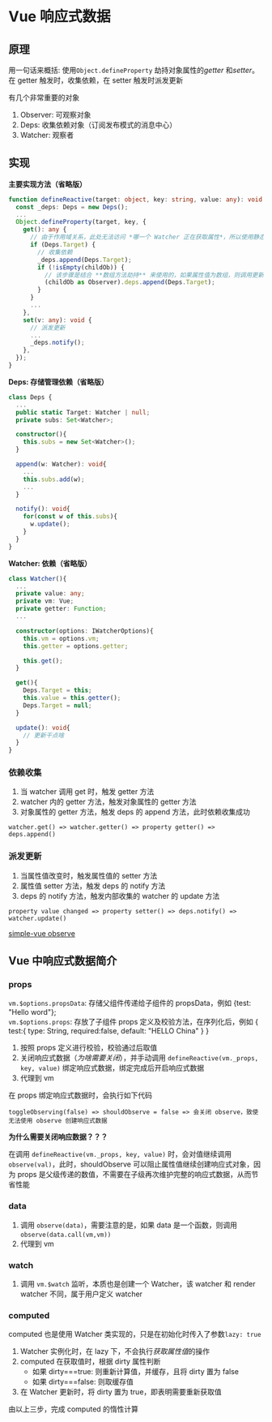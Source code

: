 # Vue 响应式数据

## 原理

用一句话来概括: 使用`Object.defineProperty` 劫持对象属性的*getter* 和*setter*。在 getter 触发时，收集依赖，在 setter 触发时派发更新

有几个非常重要的对象

1. Observer: 可观察对象
2. Deps: 收集依赖对象（订阅发布模式的消息中心）
3. Watcher: 观察者

## 实现

**主要实现方法（省略版）**

```typescript
function defineReactive(target: object, key: string, value: any): void {
  const _deps: Deps = new Deps();
  ...
  Object.defineProperty(target, key, {
    get(): any {
      // 由于作用域关系，此处无法访问 *哪一个 Watcher 正在获取属性*，所以使用静态属性来标识
      if (Deps.Target) {
        // 收集依赖
        _deps.append(Deps.Target);
        if (!isEmpty(childOb)) {
          // 该步骤是结合 **数组方法劫持** 来使用的，如果属性值为数组，则调用更新时 ob.deps 而非 闭包中的 _deps
          (childOb as Observer).deps.append(Deps.Target);
        }
      }
      ...
    },
    set(v: any): void {
      // 派发更新
      ...
      _deps.notify();
    },
  });
}
```

**Deps: 存储管理依赖（省略版）**

```typescript
class Deps {
  ...
  public static Target: Watcher | null;
  private subs: Set<Watcher>;

  constructor(){
    this.subs = new Set<Watcher>();
  }

  append(w: Watcher): void{
    ...
    this.subs.add(w);
    ...
  }

  notify(): void{
    for(const w of this.subs){
      w.update();
    }
  }
}
```

**Watcher: 依赖（省略版）**

```typescript
class Watcher(){
  ...
  private value: any;
  private vm: Vue;
  private getter: Function;
  ...

  constructor(options: IWatcherOptions){
    this.vm = options.vm;
    this.getter = options.getter;

    this.get();
  }

  get(){
    Deps.Target = this;
    this.value = this.getter();
    Deps.Target = null;
  }

  update(): void{
    // 更新干点啥
  }
}
```

### 依赖收集

1. 当 watcher 调用 get 时，触发 getter 方法
2. watcher 内的 getter 方法，触发对象属性的 getter 方法
3. 对象属性的 getter 方法，触发 deps 的 append 方法，此时依赖收集成功

`watcher.get() => watcher.getter() => property getter() => deps.append()`

### 派发更新

1. 当属性值改变时，触发属性值的 setter 方法
2. 属性值 setter 方法，触发 deps 的 notify 方法
3. deps 的 notify 方法，触发内部收集的 watcher 的 update 方法

`property value changed => property setter() => deps.notify() => watcher.update()`

[simple-vue observe](https://github.com/yuezm/simple-vue/tree/master/src/observe)

## Vue 中响应式数据简介

### props

`vm.$options.propsData`: 存储父组件传递给子组件的 propsData，例如 {test: "Hello word"};  
`vm.$options.props`: 存放了子组件 props 定义及校验方法，在序列化后，例如 { test:{ type: String, required:false, default: "HELLO China" } }

1. 按照 props 定义进行校验，校验通过后取值
2. 关闭响应式数据（_为啥需要关闭_），并手动调用 `defineReactive(vm._props, key, value)` 绑定响应式数据，绑定完成后开启响应式数据
3. 代理到 vm

在 props 绑定响应式数据时，会执行如下代码

```
toggleObserving(false) => shouldObserve = false => 会关闭 observe，致使无法使用 observe 创建响应式数据
```

**为什么需要关闭响应数据？？？**

在调用 `defineReactive(vm._props, key, value)` 时，会对值继续调用`observe(val)`，此时，shouldObserve 可以阻止属性值继续创建响应式对象，因为 props 是父级传递的数值，不需要在子级再次维护完整的响应式数据，从而节省性能

### data

1. 调用 `observe(data)`，需要注意的是，如果 data 是一个函数，则调用`observe(data.call(vm,vm))`
2. 代理到 vm

### watch

1. 调用 `vm.$watch` 监听，本质也是创建一个 Watcher，该 watcher 和 render watcher 不同，属于用户定义 watcher

### computed

computed 也是使用 Watcher 类实现的，只是在初始化时传入了参数`lazy: true`

1. Watcher 实例化时，在 lazy 下，不会执行*获取属性值*的操作
2. computed 在获取值时，根据 dirty 属性判断
   - 如果 dirty===true: 则重新计算值，并缓存，且将 dirty 置为 false
   - 如果 dirty===false: 则取缓存值
3. 在 Watcher 更新时，将 dirty 置为 true，即表明需要重新获取值

由以上三步，完成 computed 的惰性计算
